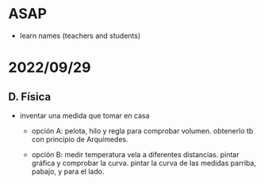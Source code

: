 # ASAP
- learn names (teachers and students)

# 2022/09/29
## D. Física
- inventar una medida que tomar en casa
    - opción A: pelota, hilo y regla para comprobar volumen.
        obtenerlo tb con principio de Arquímedes.

    - opción B: medir temperatura vela a diferentes distancias.
        pintar gráfica y comprobar la curva. pintar la curva de las medidas parriba, pabajo, y para el lado.